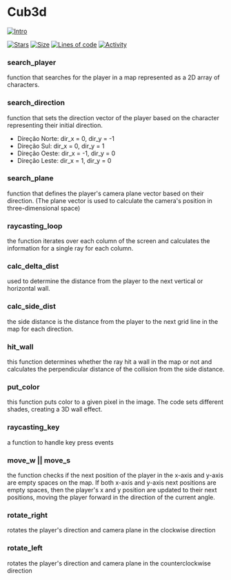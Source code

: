 # Cub3d

[![Intro](https://img.shields.io/badge/Cursus-Cub3d-success?style=for-the-badge&logo=42)](https://github.com/bshintak/Cub3d)
 
 [![Stars](https://img.shields.io/github/stars/bshintak/Cub3d?color=ffff00&label=Stars&logo=Stars&style=?style=flat)](https://github.com/bshintak/Cub3d)
 [![Size](https://img.shields.io/github/repo-size/bshintak/Cub3d?color=blue&label=Size&logo=Size&style=?style=flat)](https://github.com/bshintak/Cub3d)
 [![Lines of code](https://img.shields.io/tokei/lines/github/bshintak/Cub3d?color=blueviolet)](https://github.com/bshintak/Cub3d)
 [![Activity](https://img.shields.io/github/last-commit/bshintak/Cub3d?color=red&label=Last%20Commit&style=flat)](https://github.com/bshintak/Cub3d)

### search_player
function that searches for the player in a map represented as a 2D array of characters.

### search_direction
function that sets the direction vector of the player based on the character representing their initial direction.
- Direção Norte: dir_x = 0, dir_y = -1
- Direção Sul: dir_x = 0, dir_y = 1
- Direção Oeste: dir_x = -1, dir_y = 0
- Direção Leste: dir_x = 1, dir_y = 0

### search_plane
function that defines the player's camera plane vector based on their direction. 
(The plane vector is used to calculate the camera's position in three-dimensional space)

### raycasting_loop
the function iterates over each column of the screen and calculates the information for a single ray for each column.

### calc_delta_dist
used to determine the distance from the player to the next vertical or horizontal wall.

### calc_side_dist
the side distance is the distance from the player to the next grid line in the map for each direction.

### hit_wall
this function determines whether the ray hit a wall in the map or not and calculates the perpendicular distance of the collision from the side distance.

### put_color
this function puts color to a given pixel in the image. The code sets different shades, creating a 3D wall effect.

### raycasting_key
a function to handle key press events

### move_w || move_s
the function checks if the next position of the player in the x-axis and y-axis are empty spaces on the map. If both x-axis and y-axis next positions
are empty spaces, then the player's x and y position are updated to their next positions, moving the player forward in the direction of the current angle.

### rotate_right
rotates the player's direction and camera plane in the clockwise direction

### rotate_left
rotates the player's direction and camera plane in the counterclockwise direction
